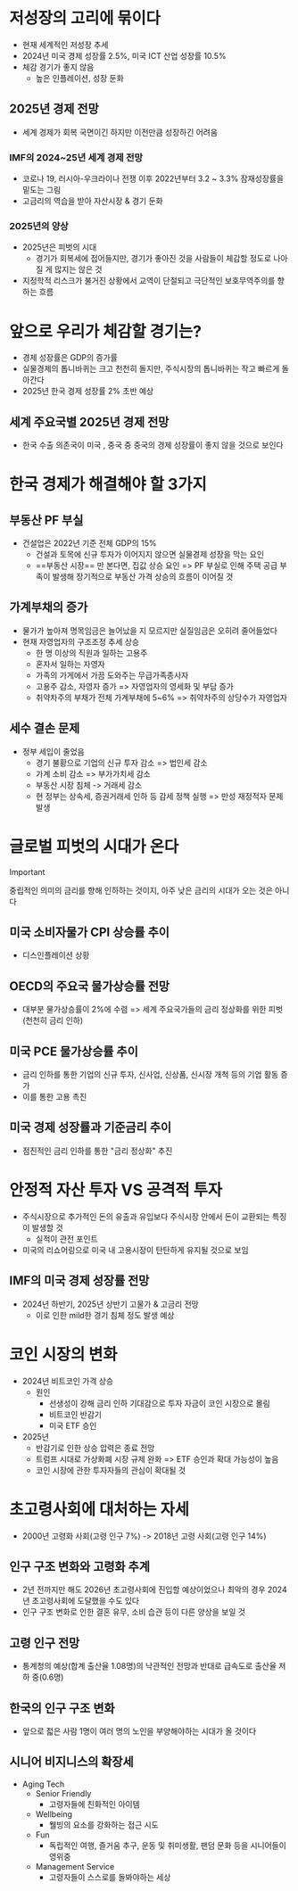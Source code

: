 # 저성장의 고리에 묶이다
- 현재 세계적인 저성장 추세
- 2024년 미국 경제 성장률 2.5%, 미국 ICT 산업 성장률 10.5%
- 체감 경기가 좋지 않음
	- 높은 인플레이션, 성장 둔화

## 2025년 경제 전망
- 세계 경제가 회복 국면이긴 하지만 이전만큼 성장하긴 어려움

### IMF의 2024~25년 세계 경제 전망
- 코로나 19, 러시아-우크라이나 전쟁 이후 2022년부터 3.2 ~ 3.3% 잠재성장률을 밑도는 그림
- 고금리의 역습을 받아 자산시장 & 경기 둔화

### 2025년의 양상
- 2025년은 피벗의 시대
	- 경기가 회복세에 접어들지만, 경기가 좋아진 것을 사람들이 체감할 정도로 나아질 게 많지는 않은 것
- 지정학적 리스크가 불거진 상황에서 교역이 단절되고 극단적인 보호무역주의를 향하는 흐름

# 앞으로 우리가 체감할 경기는?
- 경제 성장률은 GDP의 증가률
- 실물경제의 톱니바퀴는 크고 천천히 돌지만, 주식시장의 톱니바퀴는 작고 빠르게 돌아간다
- 2025년 한국 경제 성장률 2% 초반 예상

## 세계 주요국별 2025년 경제 전망
- 한국 수출 의존국이 미국 , 중국 중 중국의 경제 성장률이 좋지 않을 것으로 보인다

# 한국 경제가 해결해야 할 3가지
## 부동산 PF 부실
- 건설업은 2022년 기준 전체 GDP의 15%
	- 건설과 토목에 신규 투자가 이어지지 않으면 실물경제 성장을 막는 요인
	- ==부동산 시장== 만 본다면, 집값 상승 요인 => PF 부실로 인해 주택 공급 부족이 발생해 장기적으로 부동산 가격 상승의 흐름이 이어질 것

## 가계부채의 증가
- 물가가 높아져 명목임금은 늘어났을 지 모르지만 실질임금은 오히려 줄어들었다
- 현재 자영업자의 구조조정 추세 상승
	- 한 명 이상의 직원과 일하는 고용주
	- 혼자서 일하는 자영자
	- 가족의 가게에서 가끔 도와주는 무급가족종사자
	- 고용주 감소, 자영자 증가 => 자영업자의 영세화 및 부담 증가
	- 취약차주의 부채가 전체 가계부채에 5~6% => 취약차주의 상당수가 자영업자

## 세수 결손 문제
- 정부 세입이 줄었음
	- 경기 불황으로 기업의 신규 투자 감소 => 법인세 감소
	- 가계 소비 감소 => 부가가치세 감소
	- 부동산 시장 침체 -> 거래세 감소
	- 현 정부는 상속세, 증권거래세 인하 등 감세 정책 실행 => 만성 재정적자 문제 발생

# 글로벌 피벗의 시대가 온다
>[!important]
>중립적인 의미의 금리를 향해 인하하는 것이지, 아주 낮은 금리의 시대가 오는 것은 아니다

## 미국 소비자물가 CPI 상승률 추이
- 디스인플레이션 상황

## OECD의 주요국 물가상승률 전망
- 대부분 물가상승률이 2%에 수렴 => 세계 주요국가들의 금리 정상화를 위한 피벗(천천히 금리 인하)

## 미국 PCE 물가상승률 추이
- 금리 인하를 통한 기업의 신규 투자, 신사업, 신상품, 신시장 개척 등의 기업 활동 증가
- 이를 통한 고용 촉진

## 미국 경제 성장률과 기준금리 추이
- 점진적인 금리 인하를 통한 "금리 정상화" 추진

# 안정적 자산 투자 VS 공격적 투자
- 주식시장으로 추가적인 돈의 유출과 유입보다 주식시장 안에서 돈이 교환되는 특징이 발생할 것
	- 실적이 관전 포인트
- 미국의 리쇼어링으로 미국 내 고용시장이 탄탄하게 유지될 것으로 보임

## IMF의 미국 경제 성장률 전망
- 2024년 하반기, 2025년 상반기 고물가 & 고금리 전망
	- 이로 인한 mild한 경기 침체 정도 발생 예상

# 코인 시장의 변화
- 2024년 비트코인 가격 상승
	- 원인
		- 선생성이 강해 금리 인하 기대감으로 투자 자금이 코인 시장으로 몰림
		- 비트코인 반감기
		- 미국 ETF 승인
- 2025년
	- 반감기로 인한 상승 압력은 종료 전망
	- 트럼프 시대로 가상화폐 시장 규제 완화 => ETF 승인과 확대 가능성이 높음
	- 코인 시장에 관한 투자자들의 관심이 확대될 것

# 초고령사회에 대처하는 자세
- 2000년 고령화 사회(고령 인구 7%) -> 2018년 고령 사회(고령 인구 14%)

## 인구 구조 변화와 고령화 추계
- 2년 전까지만 해도 2026년 초고령사회에 진입할 예상이었으나 최악의 경우 2024년 초고령사회에 도달했을 수도 있다
- 인구 구조 변화로 인한 결혼 유무, 소비 습관 등이 다른 양상을 보일 것

## 고령 인구 전망
- 통계청의 예상(합계 출산율 1.08명)의 낙관적인 전망과 반대로 급속도로 출산율 저하 중(0.6명)

## 한국의 인구 구조 변화
- 앞으로 젋은 사람 1명이 여러 명의 노인을 부양해야하는 시대가 올 것이다

## 시니어 비지니스의 확장세
- Aging Tech
	- Senior Friendly
		- 고령자들에 친화적인 아이템
	- Wellbeing
		- 웰빙의 요소를 강화하는 접근 시도
	- Fun
		- 독립적인 여행, 즐거움 추구, 운동 및 취미생활, 팬덤 문화 등을 시니어들이 영위중
	- Management Service
		- 고령자들이 스스로를 돌봐야하는 세상